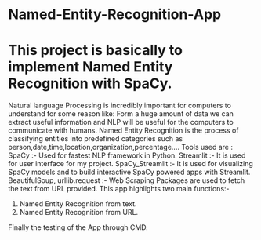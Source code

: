 # Named-Entity-Recognition-App
# This project is basically to implement Named Entity Recognition with SpaCy.
Natural language Processing is incredibly important for computers to understand for some reason like:
Form a huge amount of data we can extract useful information and NLP  will be useful for the computers to communicate with humans.
Named Entity Recognition is the process of classifying entities into predefined categories such as person,date,time,location,organization,percentage....
Tools used are :
SpaCy :- Used for fastest NLP framework in Python.
Streamlit :- It is used for user interface for my project.
SpaCy_Streamlit :- It is used for visualizing SpaCy models and to build interactive SpaCy powered apps with Streamlit.
BeautifulSoup, urllib.request :- Web Scraping Packages are used to fetch the text from URL provided.
This app highlights two main functions:-
1. Named Entity Recognition from text.
2. Named Entity Recognition from URL.

Finally the testing of the App through CMD.
